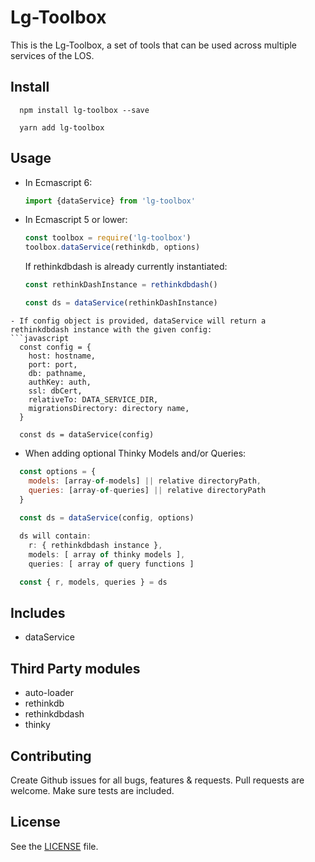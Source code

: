 # Lg-Toolbox

This is the Lg-Toolbox, a set of tools that can be used across multiple services of the LOS.

## Install

  ```
    npm install lg-toolbox --save

    yarn add lg-toolbox
  ```

## Usage

- In Ecmascript 6:
  ```javascript
  import {dataService} from 'lg-toolbox'
  ```
- In Ecmascript 5 or lower:
  ```javascript
  const toolbox = require('lg-toolbox')
  toolbox.dataService(rethinkdb, options)
  ```
  If rethinkdbdash is already currently instantiated:
  ```javascript
  const rethinkDashInstance = rethinkdbdash()

  const ds = dataService(rethinkDashInstance)
```
- If config object is provided, dataService will return a rethinkdbdash instance with the given config:
```javascript
  const config = {
    host: hostname,
    port: port,
    db: pathname,
    authKey: auth,
    ssl: dbCert,
    relativeTo: DATA_SERVICE_DIR,
    migrationsDirectory: directory name,
  }

  const ds = dataService(config)
```
- When adding optional Thinky Models and/or Queries:
```javascript
  const options = {
    models: [array-of-models] || relative directoryPath,
    queries: [array-of-queries] || relative directoryPath
  }
  
  const ds = dataService(config, options)

  ds will contain:
    r: { rethinkdbdash instance },
    models: [ array of thinky models ],
    queries: [ array of query functions ]

  const { r, models, queries } = ds

  ```
## Includes

  - dataService

## Third Party modules

  - auto-loader
  - rethinkdb
  - rethinkdbdash
  - thinky

## Contributing

  Create Github issues for all bugs, features & requests. Pull requests are welcome. Make sure tests are included.

## License

See the [LICENSE](./LICENSE) file.
